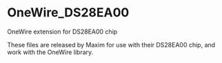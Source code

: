 # OneWire_DS28EA00
OneWire extension for DS28EA00 chip

These files are released by Maxim for use with their DS28EA00 chip, and work with the OneWire library.
